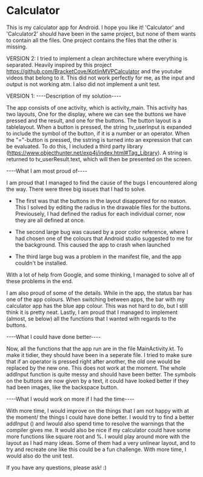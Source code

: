 # Calculator
This is my calculator app for Android. I hope you like it!
'Calculator' and 'Calculator2' should have been in the same project, but none of them wants to contain all the files. One project contains the files that the other is missing.

VERSION 2:
I tried to implement a clean architecture where everything is separated. Heavily inspired by this project https://github.com/BracketCove/KotlinMVPCalculator and the youtube videos that belong to it.
This did not work perfectly for me, as the input and output is not working atm.
I also did not implement a unit test. 

VERSION 1:
----Description of my solution---- 

The app consists of one activity, which is activity_main. This activity has two layouts, One for the display, where we can see the buttons we have pressed and the result, and one for the buttons. The button layout is a tablelayout. When a button is pressed, the string tv_userInput is expanded to include the symbol of the button, if it is a number or an operator. When the "="-button is pressed, the sstring is turned into an expression that can be evaluated. To do this, I included a third party library (https://www.objecthunter.net/exp4j/index.html#Tag_Library). A string is returned to tv_userResult.text, which will then be presented on the screen.


----What I am most proud of---- 

I am proud that I managed to find the cause of the bugs I encountered along the way. There were three big issues that I had to solve.
 - The first was that the buttons in the layout disappered for no reason. This I solved by editing the radius in the drawable files for the buttons. Previousely, I had defined the radius for each individual corner, now they are all defined at once. 

 - The second large bug was caused by a poor color reference, where I had chosen one of the colours that Android studio suggested to me for the background. This caused the app to crash when launched

 - The third large bug was a problem in the manifest file, and the app couldn't be installed. 

With a lot of help from Google, and some thinking, I managed to solve all of these problems in the end. 

I am also proud of some of the details. While in the app, the status bar has one of the app colours. When switching between apps, the bar with my calculator app has the blue app colour. This was not hard to do, but I still think it is pretty neat.
Lastly, I am proud that I managed to implement (almost, se below) all the functions that I wanted with regards to the buttons. 


----What I could have done better---- 

Now, all the functions that the app run are in the file MainActivity.kt. To make it tidier, they should have been in a seperate file.
I tried to make sure that if an operator is pressed right after another, the old one would be replaced by the new one. This does not work at the moment. The whole addInput function is quite messy and should have been better. 
The symbols on the buttons are now given by a text, it could have looked better if they had been images, like the backspace button.  


----What I would work on more if I had the time---- 

With more time, I would improve on the things that I am not happy with at the moment/ the things I could have done better.
I would try to find a better addInput () and Iwould also spend time to resolve the warnings that the compiler gives me.
It would also be nice if my calculator could have some more functions like square root and %. 
I would play around more with the layout as I had many ideas. Some of them had a very unlinear layout, and to try and recreate one like this could be a fun challenge.
With more time, I would also do the unit test.

If you have any questions, please ask! :)
